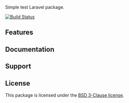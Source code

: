 Simple test Laravel package.

[![Build Status](https://travis-ci.org/veljamatic/travistest.svg?branch=master)](https://travis-ci.org/veljamatic/travistest)

## Features

## Documentation

## Support

## License

This package is licensed under the [BSD 3-Clause license](http://opensource.org/licenses/BSD-3-Clause).
